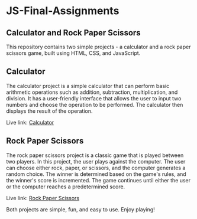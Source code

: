# JS-Final-Assignments

## Calculator and Rock Paper Scissors
This repository contains two simple projects - a calculator and a rock paper scissors game, built using HTML, CSS, and JavaScript.

## Calculator
The calculator project is a simple calculator that can perform basic arithmetic operations such as addition, subtraction, multiplication, and division. It has a user-friendly interface that allows the user to input two numbers and choose the operation to be performed. The calculator then displays the result of the operation.

Live link: [Calculator](https://anonymouszma.github.io/JS-Final-Assignments/calculator)

## Rock Paper Scissors
The rock paper scissors project is a classic game that is played between two players. In this project, the user plays against the computer. The user can choose either rock, paper, or scissors, and the computer generates a random choice. The winner is determined based on the game's rules, and the winner's score is incremented. The game continues until either the user or the computer reaches a predetermined score.

Live link: [Rock Paper Scissors](https://anonymouszma.github.io/JS-Final-Assignments/rock-paper-scissors/)

Both projects are simple, fun, and easy to use. Enjoy playing!
